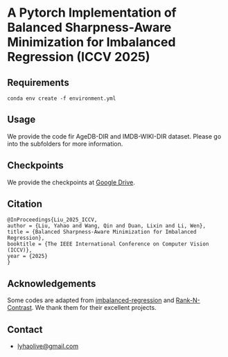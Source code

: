 # A Pytorch Implementation of Balanced Sharpness-Aware Minimization for Imbalanced Regression (ICCV 2025)

## Requirements
`conda env create -f environment.yml`


## Usage
We provide the code fir AgeDB-DIR and IMDB-WIKI-DIR dataset. Please go into the subfolders for more information.


## Checkpoints
We provide the checkpoints at [Google Drive](https://drive.google.com/drive/folders/1pKHuMx4s3iR9Cp8qGr7DAYFQRf9UyRTf?usp=drive_link).

## Citation
```
@InProceedings{Liu_2025_ICCV,
author = {Liu, Yahao and Wang, Qin and Duan, Lixin and Li, Wen},
title = {Balanced Sharpness-Aware Minimization for Imbalanced Regression},
booktitle = {The IEEE International Conference on Computer Vision (ICCV)},
year = {2025}
}
```
## Acknowledgements
Some codes are adapted from [imbalanced-regression](https://github.com/YyzHarry/imbalanced-regression/tree/main) and [Rank-N-Contrast](https://github.com/kaiwenzha/Rank-N-Contrast). We thank them for their excellent projects.

## Contact
- lyhaolive@gmail.com